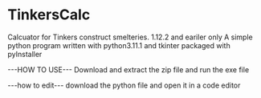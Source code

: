 # TinkersCalc
Calcuator for Tinkers construct smelteries. 1.12.2 and eariler only
A simple python program written with python3.11.1 and tkinter packaged with pyInstaller


---HOW TO USE---
Download and extract the zip file and run the exe file

---how to edit---
download the python file and open it in a code editor
